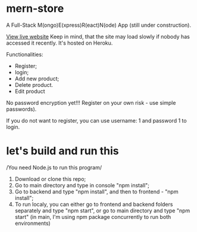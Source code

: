 # mern-store
A Full-Stack M(ongo)E(xpress)R(eact)N(ode) App (still under construction).

[View live website](https://pivanov-mern-store.herokuapp.com/)
Keep in mind, that the site may load slowly if nobody has accessed it recently. It's hosted on Heroku.

Functionalities:
  * Register;
  * login; 
  * Add new product;
  * Delete product.
  * Edit product
  
No password encryption yet!!! Register on your own risk - use simple passwords).

If you do not want to register, you can use username: 1 and password 1 to login.


# let's build and run this

/You need Node.js to run this program/
  1. Download or clone this repo;
  2. Go to main directory and type in console "npm install";
  3. Go to backend and type "npm install", and then to frontend - "npm install";
  4. To run localy, you can either go to frontend and backend folders separately and type "npm start", or go to main directory and type "npm start" (in main, I'm using npm package concurrently to run both environments)
